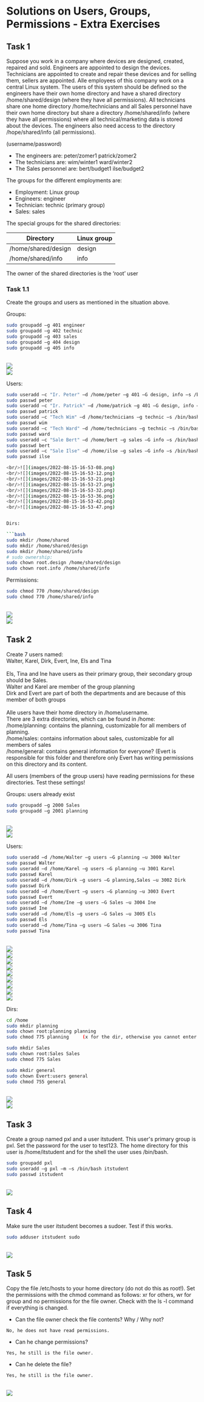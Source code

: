 # Solutions on Users, Groups, Permissions - Extra Exercises

## Task 1

Suppose you work in a company where devices are designed, created, repaired and sold. Engineers are appointed to design the devices. Technicians are appointed to create and repair these devices and for selling them, sellers are appointed. Alle employees of this company work on a central Linux system. The users of this system should be defined so the engineers have their own home directory and have a shared directory /home/shared/design (where they have all permissions). All technicians share one home directory /home/technicians and all Sales personnel have their own home directory but share a directory /home/shared/info (where they have all permissions) where all technical/marketing data is stored about the devices. The engineers also need access to the directory /hope/shared/info (all permissions). <br />

(username/password)
- The engineers are: 		    peter/zomer1	patrick/zomer2
- The technicians are:		    wim/winter1	    ward/winter2
- The Sales personnel are:	    bert/budget1	ilse/budget2

The groups for the different employments are:

- Employment: Linux group
- Engineers: engineer
- Technician: technic (primary group)
- Sales: sales


The special groups for the shared directories: <br />

| Directory | Linux group | 
| --- | --- |
| /home/shared/design | design | 
| /home/shared/info | info | 

The owner of the shared directories is the ‘root’ user


### Task 1.1
Create the groups and users as mentioned in the situation above. 

Groups: <br />
```bash
sudo groupadd –g 401 engineer
sudo groupadd –g 402 technic
sudo groupadd –g 403 sales
sudo groupadd –g 404 design
sudo groupadd –g 405 info
```

<br/>![](images/2022-08-15-16-52-17.png)
<br/>![](images/2022-08-15-16-52-22.png)


Users: <br />
```bash
sudo useradd –c "Ir. Peter" –d /home/peter –g 401 –G design, info –s /bin/bash –u 451 peter
sudo passwd peter
sudo useradd –c "Ir. Patrick" –d /home/patrick –g 401 –G design, info –s /bin/bash –u 452 patrick
sudo passwd patrick
sudo useradd –c "Tech Wim" –d /home/technicians –g technic –s /bin/bash –u 453 wim
sudo passwd wim
sudo useradd –c "Tech Ward" –d /home/technicians –g technic –s /bin/bash –u 454 ward
sudo passwd ward
sudo useradd –c "Sale Bert" –d /home/bert –g sales –G info –s /bin/bash –u 455 bert
sudo passwd bert
sudo useradd –c "Sale Ilse" –d /home/ilse –g sales –G info –s /bin/bash –u 456 ilse
sudo passwd ilse

<br/>![](images/2022-08-15-16-53-08.png)
<br/>![](images/2022-08-15-16-53-12.png)
<br/>![](images/2022-08-15-16-53-21.png)
<br/>![](images/2022-08-15-16-53-27.png)
<br/>![](images/2022-08-15-16-53-32.png)
<br/>![](images/2022-08-15-16-53-36.png)
<br/>![](images/2022-08-15-16-53-42.png)
<br/>![](images/2022-08-15-16-53-47.png)


Dirs:

```bash
sudo mkdir /home/shared
sudo mkdir /home/shared/design
sudo mkdir /home/shared/info
# sudo ownership:
sudo chown root.design /home/shared/design
sudo chown root.info /home/shared/info
```

Permissions:

```bash
sudo chmod 770 /home/shared/design
sudo chmod 770 /home/shared/info
```
<br/>![](images/2022-08-15-16-54-28.png)
<br/>![](images/2022-08-15-16-54-34.png)


## Task 2
Create 7 users named: <br />
Walter, Karel, Dirk, Evert, Ine, Els and Tina<br />
<br />
Els, Tina and Ine have users as their primary group, their secondary group should be Sales.<br />
Walter and Karel are member of the group planning <br />
Dirk and Evert are part of both the departments and are because of this member of both groups<br />
<br />
Alle users have their home directory in /home/username.<br />
There are 3 extra directories, which can be found in /home:<br />
/home/planning: contains the planning, customizable for all members of planning. <br />
/home/sales: contains information about sales, customizable for all members of sales<br />
/home/general: contains general information for everyone? (Evert is responsible for this folder and therefore only Evert has writing permissions on this directory and its content. 

All users (members of the group users) have reading permissions for these directories. 
Test these settings!

Groups:
users already exist

```bash
sudo groupadd –g 2000 Sales
sudo groupadd –g 2001 planning
```

<br/>![](images/2022-08-15-16-55-51.png)
<br/>![](images/2022-08-15-16-55-55.png)

Users:

```bash
sudo useradd –d /home/Walter –g users –G planning –u 3000 Walter
sudo passwd Walter
sudo useradd –d /home/Karel –g users –G planning –u 3001 Karel
sudo passwd Karel
sudo useradd –d /home/Dirk –g users –G planning,Sales –u 3002 Dirk
sudo passwd Dirk
sudo useradd –d /home/Evert –g users –G planning –u 3003 Evert
sudo passwd Evert
sudo useradd –d /home/Ine –g users –G Sales –u 3004 Ine
sudo passwd Ine
sudo useradd –d /home/Els –g users –G Sales –u 3005 Els
sudo passwd Els
sudo useradd –d /home/Tina –g users –G Sales –u 3006 Tina
sudo passwd Tina
```

<br/>![](images/2022-08-15-16-56-18.png)
<br/>![](images/2022-08-15-16-56-22.png)
<br/>![](images/2022-08-15-16-56-26.png)
<br/>![](images/2022-08-15-16-56-32.png)
<br/>![](images/2022-08-15-16-56-36.png)
<br/>![](images/2022-08-15-16-56-40.png)
<br/>![](images/2022-08-15-16-56-45.png)
<br/>![](images/2022-08-15-16-56-48.png)
<br/>![](images/2022-08-15-16-56-52.png)

Dirs:

```bash
cd /home
sudo mkdir planning
sudo chown root:planning planning
sudo chmod 775 planning		(x for the dir, otherwise you cannot enter!)

sudo mkdir Sales
sudo chown root:Sales Sales
sudo chmod 775 Sales

sudo mkdir general
sudo chown Evert:users general
sudo chmod 755 general
```

<br/>![](images/2022-08-15-16-57-13.png)
<br/>![](images/2022-08-15-16-57-17.png)


## Task 3
Create a group named pxl and a user itstudent. This user's primary group is pxl. Set the password for the user to test123. The home directory for this user is /home/itstudent and for the shell the user uses /bin/bash.

```bash
sudo groupadd pxl
sudo useradd –g pxl –m –s /bin/bash itstudent
sudo passwd itstudent
```

<br/>![](images/2022-08-15-16-57-45.png)


## Task 4
Make sure the user itstudent becomes a sudoer. Test if this works. 

```bash
sudo adduser itstudent sudo
```
<br/>![](images/2022-08-15-16-58-11.png)


## Task 5
Copy the file /etc/hosts to your home directory (do not do this as root!). Set the permissions with the chmod command as follows: 
xr for others, wr for group and no permissions for the file owner. Check with the ls -l command if everything is changed. 
- Can the file owner check the file contents? Why / Why not?

```
No, he does not have read permissions. 
```

- Can he change permissions?

```
Yes, he still is the file owner.
```

- Can he delete the file? 

```
Yes, he still is the file owner.
```

<br/>![](images/2022-08-15-16-59-17.png)


